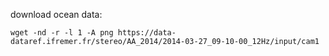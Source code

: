 download ocean data:
```
wget -nd -r -l 1 -A png https://data-dataref.ifremer.fr/stereo/AA_2014/2014-03-27_09-10-00_12Hz/input/cam1
```